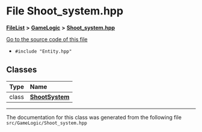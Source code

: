 

# File Shoot\_system.hpp



[**FileList**](files.md) **>** [**GameLogic**](dir_43a675281a639807a8e84134baca4472.md) **>** [**Shoot\_system.hpp**](GameLogic_2Shoot__system_8hpp.md)

[Go to the source code of this file](GameLogic_2Shoot__system_8hpp_source.md)



* `#include "Entity.hpp"`















## Classes

| Type | Name |
| ---: | :--- |
| class | [**ShootSystem**](classShootSystem.md) <br> |



















































------------------------------
The documentation for this class was generated from the following file `src/GameLogic/Shoot_system.hpp`

